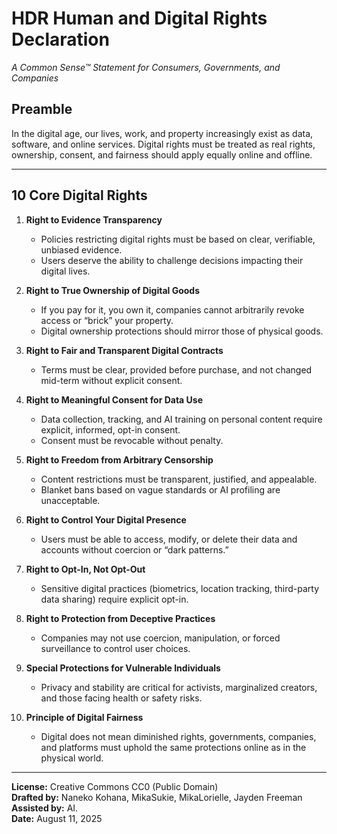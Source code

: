 # HDR Human and Digital Rights Declaration
*A Common Sense™ Statement for Consumers, Governments, and Companies*

## Preamble
In the digital age, our lives, work, and property increasingly exist as data, software, and online services. Digital rights must be treated as real rights, ownership, consent, and fairness should apply equally online and offline.

---

## 10 Core Digital Rights

1. **Right to Evidence Transparency**  
   - Policies restricting digital rights must be based on clear, verifiable, unbiased evidence.  
   - Users deserve the ability to challenge decisions impacting their digital lives.

2. **Right to True Ownership of Digital Goods**  
   - If you pay for it, you own it, companies cannot arbitrarily revoke access or “brick” your property.  
   - Digital ownership protections should mirror those of physical goods.

3. **Right to Fair and Transparent Digital Contracts**  
   - Terms must be clear, provided before purchase, and not changed mid-term without explicit consent.  

4. **Right to Meaningful Consent for Data Use**  
   - Data collection, tracking, and AI training on personal content require explicit, informed, opt-in consent.  
   - Consent must be revocable without penalty.

5. **Right to Freedom from Arbitrary Censorship**  
   - Content restrictions must be transparent, justified, and appealable.  
   - Blanket bans based on vague standards or AI profiling are unacceptable.

6. **Right to Control Your Digital Presence**  
   - Users must be able to access, modify, or delete their data and accounts without coercion or “dark patterns.”

7. **Right to Opt-In, Not Opt-Out**  
   - Sensitive digital practices (biometrics, location tracking, third-party data sharing) require explicit opt-in.

8. **Right to Protection from Deceptive Practices**  
   - Companies may not use coercion, manipulation, or forced surveillance to control user choices.  

9. **Special Protections for Vulnerable Individuals**  
   - Privacy and stability are critical for activists, marginalized creators, and those facing health or safety risks.

10. **Principle of Digital Fairness**  
    - Digital does not mean diminished rights, governments, companies, and platforms must uphold the same protections online as in the physical world.

---

**License:** Creative Commons CC0 (Public Domain)  
**Drafted by:** Naneko Kohana, MikaSukie, MikaLorielle, Jayden Freeman  
**Assisted by:** AI. </br>
**Date:** August 11, 2025
